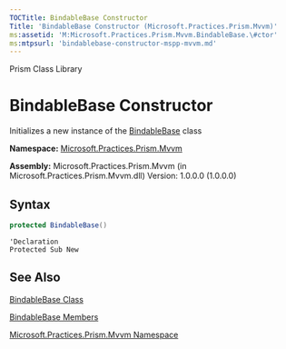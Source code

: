 ```yaml
---
TOCTitle: BindableBase Constructor
Title: 'BindableBase Constructor (Microsoft.Practices.Prism.Mvvm)'
ms:assetid: 'M:Microsoft.Practices.Prism.Mvvm.BindableBase.\#ctor'
ms:mtpsurl: 'bindablebase-constructor-mspp-mvvm.md'
---
```


Prism Class Library

# BindableBase Constructor

Initializes a new instance of the [BindableBase](bindablebase-class-mspp-mvvm.md) class

**Namespace:** [Microsoft.Practices.Prism.Mvvm](mspp-mvvm-namespace.md)

**Assembly:** Microsoft.Practices.Prism.Mvvm (in Microsoft.Practices.Prism.Mvvm.dll) Version: 1.0.0.0 (1.0.0.0)

## Syntax

```C#
protected BindableBase()
```
```VB
'Declaration
Protected Sub New
```

See Also
--------


[BindableBase Class](bindablebase-class-mspp-mvvm.md)

[BindableBase Members](bindablebase-members-mspp-mvvm.md)

[Microsoft.Practices.Prism.Mvvm Namespace](mspp-mvvm-namespace.md)

